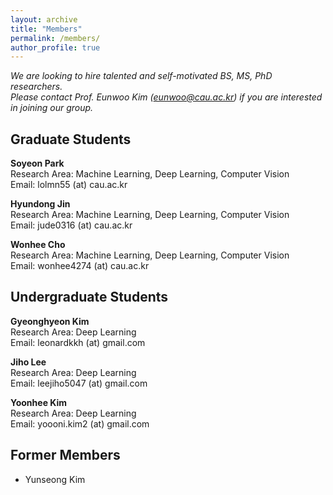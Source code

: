 ```yaml
---
layout: archive
title: "Members"
permalink: /members/
author_profile: true
---
```

*We are looking to hire talented and self-motivated BS, MS, PhD researchers.*      
*Please contact Prof. Eunwoo Kim (eunwoo@cau.ac.kr) if you are interested in joining our group.*

## Graduate Students
**Soyeon Park**      
Research Area: Machine Learning, Deep Learning, Computer Vision       
Email: lolmn55 (at) cau.ac.kr    

**Hyundong Jin**    
Research Area: Machine Learning, Deep Learning, Computer Vision       
Email: jude0316 (at) cau.ac.kr    

**Wonhee Cho**      
Research Area: Machine Learning, Deep Learning, Computer Vision       
Email: wonhee4274 (at) cau.ac.kr     

  
## Undergraduate Students  
**Gyeonghyeon Kim**      
Research Area: Deep Learning       
Email: leonardkkh (at) gmail.com     

**Jiho Lee**        
Research Area: Deep Learning     
Email: leejiho5047 (at) gmail.com      

**Yoonhee Kim**       
Research Area: Deep Learning     
Email: yoooni.kim2 (at) gmail.com      
  
## Former Members   
- Yunseong Kim
